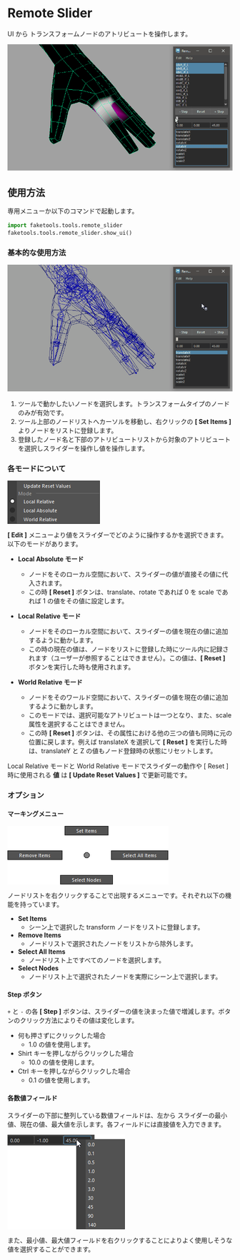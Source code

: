 # **Remote Slider**

UI から トランスフォームノードのアトリビュートを操作します。

![image001](images/remote_slider/image001.gif)

## 使用方法

専用メニューか以下のコマンドで起動します。

```python
import faketools.tools.remote_slider
faketools.tools.remote_slider.show_ui()
```

### 基本的な使用方法

![image001](images/remote_slider/image002.gif)

1. ツールで動かしたいノードを選択します。トランスフォームタイプのノードのみが有効です。
2. ツール上部のノードリストへカーソルを移動し、右クリックの **[ Set Items ]** よりノードをリストに登録します。
3. 登録したノード名と下部のアトリビュートリストから対象のアトリビュートを選択しスライダーを操作し値を操作します。

### 各モードについて

<img src="images/remote_slider/image001.png" alt="image001" style="display: block; margin: 10px 0;">

**[ Edit ]** メニューより値をスライダーでどのように操作するかを選択できます。以下のモードがあります。

- **Local Absolute モード**
  - ノードをそのローカル空間において、スライダーの値が直接その値に代入されます。
  - この時 **[ Reset ]** ボタンは、translate、rotate であれば 0 を scale であれば 1 の値をその値に設定します。

- **Local Relative モード**
  - ノードをそのローカル空間において、スライダーの値を現在の値に追加するように動かします。
  - この時の現在の値は、ノードをリストに登録した時にツール内に記録されます（ユーザーが参照することはできません）。この値は、**[ Reset ]** ボタンを実行した時も使用されます。

- **World Relative モード**
  - ノードをそのワールド空間において、スライダーの値を現在の値に追加するように動かします。
  - このモードでは、選択可能なアトリビュートは一つとなり、また、scale 属性を選択することはできません。
  - この時 **[ Reset ]** ボタンは、その属性における他の三つの値も同時に元の位置に戻します。例えば translateX を選択して **[ Reset ]** を実行した時は、translateY と Z の値もノード登録時の状態にリセットします。

Local Relative モードと World Relative モードでスライダーの動作や [ Reset ] 時に使用される **値** は **[ Update Reset Values ]** で更新可能です。



### オプション

#### **マーキングメニュー**

<img src="images/remote_slider/image002.png" alt="image001" style="display: block; margin: 10px 0;">

ノードリストを右クリックすることで出現するメニューです。それぞれ以下の機能を持っています。

- **Set Items**
  - シーン上で選択した transform ノードをリストに登録します。
- **Remove Items**
  - ノードリストで選択されたノードをリストから除外します。
- **Select All Items**
  - ノードリスト上ですべてのノードを選択します。
- **Select Nodes**
  - ノードリスト上で選択されたノードを実際にシーン上で選択します。

#### **Step ボタン**

`+` と `-` の各 **[ Step ]** ボタンは、スライダーの値を決まった値で増減します。ボタンのクリック方法によりその値は変化します。

- 何も押さずにクリックした場合
  - 1.0 の値を使用します。
- Shirt キーを押しながらクリックした場合
  - 10.0 の値を使用します。
- Ctrl キーを押しながらクリックした場合
  - 0.1 の値を使用します。

#### 各数値フィールド

スライダーの下部に整列している数値フィールドは、左から スライダーの最小値、現在の値、最大値を示します。各フィールドには直接値を入力できます。

<img src="images/remote_slider/image003.png" alt="image001" style="display: block; margin: 10px 0;">

また、最小値、最大値フィールドを右クリックすることによりよく使用しそうな値を選択することができます。














